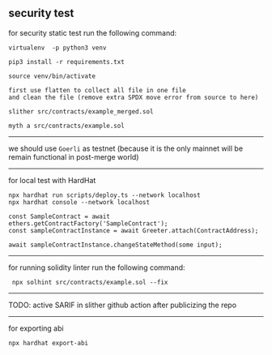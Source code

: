 ## security test

for security static test run the following command:

```
virtualenv  -p python3 venv

pip3 install -r requirements.txt

source venv/bin/activate

first use flatten to collect all file in one file
and clean the file (remove extra SPDX move error from source to here)

slither src/contracts/example_merged.sol

myth a src/contracts/example.sol

```

---

we should use `Goerli` as testnet
(because it is the only mainnet will be remain functional in post-merge world)

---

for local test with HardHat

```
npx hardhat run scripts/deploy.ts --network localhost
npx hardhat console --network localhost

const SampleContract = await ethers.getContractFactory('SampleContract');
const sampleContractInstance = await Greeter.attach(ContractAddress);

await sampleContractInstance.changeStateMethod(some input);
```

---

for running solidity linter run the following command:

```
 npx solhint src/contracts/example.sol --fix
```

---

TODO: active SARIF in slither github action after publicizing the repo

---

for exporting abi

```
npx hardhat export-abi
```